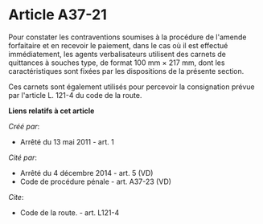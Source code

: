 # Article A37-21

Pour constater les contraventions soumises à la procédure de l'amende forfaitaire et en recevoir le paiement, dans le cas où
il est effectué immédiatement, les agents verbalisateurs utilisent des carnets de quittances à souches type, de format 100 mm
× 217 mm, dont les caractéristiques sont fixées par les dispositions de la présente section. 

Ces carnets sont également utilisés pour percevoir la consignation prévue par l'article L. 121-4 du code de la route.

**Liens relatifs à cet article**

_Créé par_:

  - Arrêté du 13 mai 2011 - art. 1

_Cité par_:

  - Arrêté du 4 décembre 2014 - art. 5 (VD)
  - Code de procédure pénale - art. A37-23 (VD)

_Cite_:

  - Code de la route. - art. L121-4
